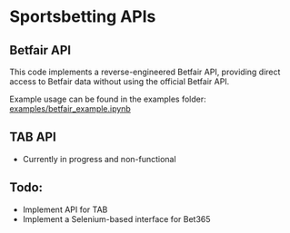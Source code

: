 # Sportsbetting APIs

## Betfair API
This code implements a reverse-engineered Betfair API, providing direct access to Betfair data without using the official Betfair API.

Example usage can be found in the examples folder: [examples/betfair_example.ipynb](examples/betfair_example.ipynb)


## TAB API
- Currently in progress and non-functional

## Todo:
- Implement API for TAB
- Implement a Selenium-based interface for Bet365
